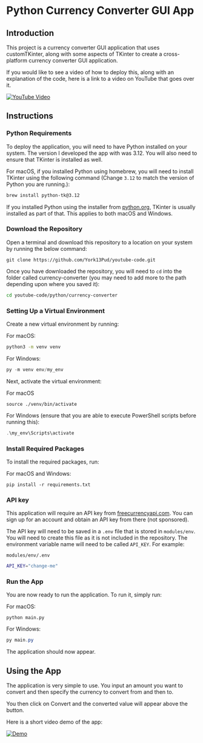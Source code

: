 # Python Currency Converter GUI App

## Introduction

This project is a currency converter GUI application that uses customTKinter, along with some aspects of TKinter to create a cross-platform currency converter GUI application.

If you would like to see a video of how to deploy this, along with an explanation of the code, here is a link to a video on YouTube that goes over it.

[![YouTube Video](https://img.youtube.com/vi/9iNjPkpeELQ/0.jpg)](https://www.youtube.com/watch?v=9iNjPkpeELQ)

## Instructions

### Python Requirements

To deploy the application, you will need to have Python installed on your system. The version I developed the app with was 3.12. You will also need to ensure that TKinter is installed as well.

For macOS, if you installed Python using homebrew, you will need to install TKinter using the following command (Change `3.12` to match the version of Python you are running.):

``` bash
brew install python-tk@3.12
```

If you installed Python using the installer from [python.org](https://www.python.org/), TKinter is usually installed as part of that. This applies to both macOS and Windows.

### Download the Repository

Open a terminal and download this repository to a location on your system by running the below command:

``` shell
git clone https://github.com/York13Pud/youtube-code.git
```

Once you have downloaded the repository, you will need to `cd` into the folder called currency-converter (you may need to add more to the path depending upon where you saved it):

``` bash
cd youtube-code/python/currency-converter
```

### Setting Up a Virtual Environment

Create a new virtual environment by running:

For macOS:

``` bash
python3 -m venv venv
```

For Windows:

``` powershell
py -m venv env/my_env
```

Next, activate the virtual environment:

For macOS

``` shell
source ./venv/bin/activate
```

For Windows (ensure that you are able to execute PowerShell scripts before running this):

``` powershell
.\my_env\Scripts\activate
```

### Install Required Packages

To install the required packages, run:

For macOS and Windows:

``` shell
pip install -r requirements.txt
```

### API key

This application will require an API key from [freecurrencyapi.com](https://freecurrencyapi.com/). You can sign up for an account and obtain an API key from there (not sponsored).

The API key will need to be saved in a `.env` file that is stored in `modules/env`. You will need to create this file as it is not included in the repository. The environment variable name will need to be called `API_KEY`. For example:

`modules/env/.env`

``` bash
API_KEY="change-me"
```

### Run the App

You are now ready to run the application. To run it, simply run:

For macOS:

``` shell
python main.py
```

For Windows:

``` powershell
py main.py
```

The application should now appear.

## Using the App

The application is very simple to use. You input an amount you want to convert and then specify the currency to convert from and then to.

You then click on Convert and the converted value will appear above the button.

Here is a short video demo of the app:

[![Demo](https://img.youtube.com/vi/GvcJWR80ijk/0.jpg)](https://www.youtube.com/watch?v=GvcJWR80ijk)
